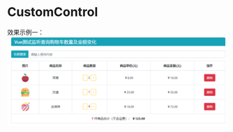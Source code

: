 # CustomControl

效果示例一：
![image](https://github.com/enaat/shopping-demo-vue/blob/master/shopping-demo/img/Example-demo.png)


#
